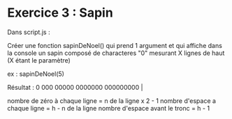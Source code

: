 # Exercice 3 : Sapin

Dans script.js :

Créer une fonction sapinDeNoel() qui prend 1 argument et qui
affiche dans la console un sapin composé de characteres "0"
mesurant X lignes de haut (X étant le paramètre)

ex : sapinDeNoel(5)

Résultat :
    0
   000
  00000
 0000000
000000000
    |

nombre de zéro à chaque ligne = n de la ligne x 2 - 1
nombre d'espace a chaque ligne = h - n de la ligne
nombre d'espace avant le tronc = h - 1